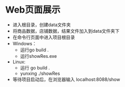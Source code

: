 # Web页面展示
- 进入根目录，创建data文件夹
- 将商品数据，店铺数据，结果文件加入到data文件夹下
- 在命令行页面中进入项目根目录
- Windows：
  - 运行go build .
  - 运行showRes.exe
- Linux:
  - 运行 go build .
  - yunxing ./showRes
- 等待项目启动后，在浏览器输入 localhost:8088/show